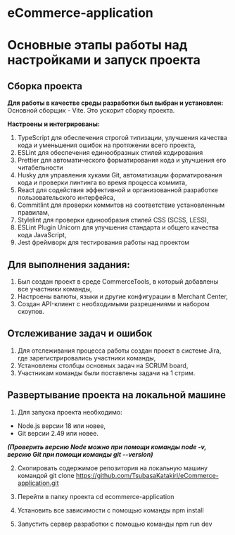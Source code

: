 # eCommerce-application
# Основные этапы работы над настройками и запуск проекта #
 
 ## Сборка проекта ##
**Для работы в качестве среды разработки был выбран и установлен:**
Основной сборщик - Vite. Это ускорит сбоpку проекта.

**Настроены и интегрированы:**
1. TypeScript для обеспечения строгой типизации, улучшения качества кода и уменьшения ошибок на протяжении всего проекта,
2. ESLint для обеспечения единообразных стилей кодирования
3. Prettier для автоматического форматирования кода и улучшения его читабельности
4. Husky для управления хуками Git, автоматизации форматирования кода и проверки линтинга во время процесса коммита,
5. React для содействия эффективной и организованной разработке пользовательского интерфейса,
6. Сommitlint для проверки коммитов на соответствие установленным правилам,
8. Stylelint для проверки единообразия стилей CSS (SCSS, LESS),
9. ESLint Plugin Unicorn для улучшения стандарта и общего качества кода JavaScript,
10. Jest фреймворк для тестирования работы над проектом

## Для выполнения задания: ##
1. Был создан проект в среде CommerceTools, в который добавлены все участники команды,
2. Настроены валюты, языки и другие конфигурации в Merchant Center,
3. Создан API-клиент с необходимыми разрешениями и набором скоупов. 

## Отслеживание задач и ошибок ##
1. Для отслеживания процесса работы создан проект в системе Jira, где зарегистрировались участники команды,
2. Установлены столбцы основных задач на SCRUM board,
3. Участникам команды были поставлены задачи на 1 стрим.

## Развертывание проекта на локальной машине ##
1. Для запуска проекта необходимо:
  - Node.js версии 18 или новее,
  - Git версии 2.49 или новее.
   
***(Проверить версию  Node можно при помощи команды node -v, версию Git при помощи команды git --version)***

2. Скопировать содержимое репозитория на локальную машину командой git clone https://github.com/TsubasaKatakiri/eCommerce-application.git

3. Перейти в папку проекта cd ecommerce-application
4. Установить все зависимости с помощью команды npm install
5. Запустить сервер разработки с помощью команды npm run dev
